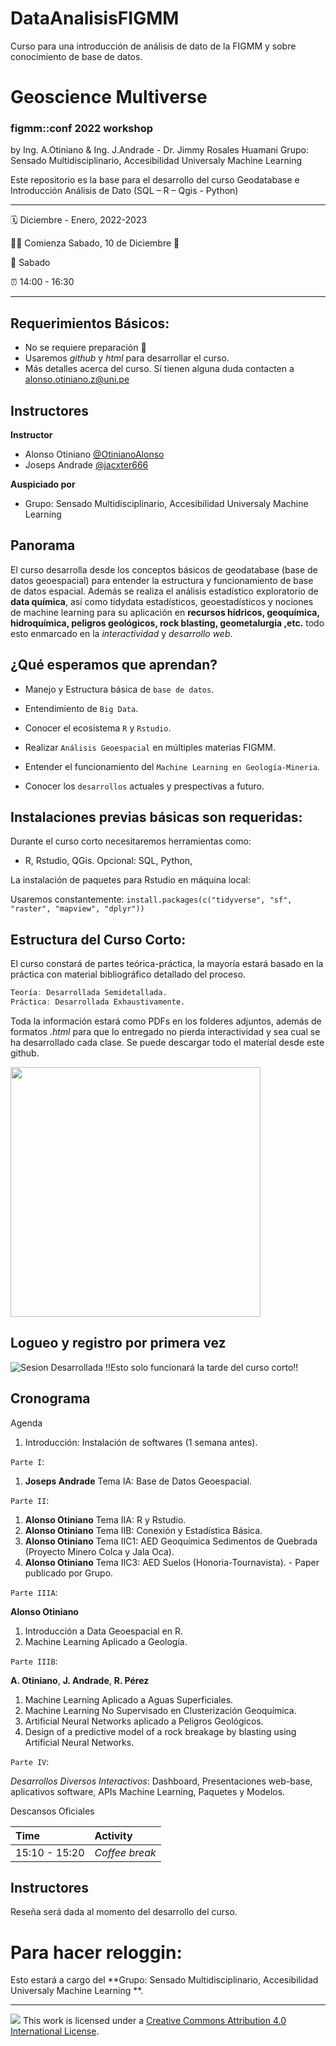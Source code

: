 # DataAnalisisFIGMM
Curso para una introducción de análisis de dato de la FIGMM y sobre conocimiento de base de datos.

Geoscience Multiverse
================

### figmm::conf 2022 workshop

by  Ing. A.Otiniano & Ing. J.Andrade - Dr. Jimmy Rosales Huamani
Grupo: Sensado Multidisciplinario, Accesibilidad Universaly Machine Learning

Este repositorio es la base para el desarrollo del curso Geodatabase e Introducción Análisis de Dato (SQL – R – Qgis - Python)

-----

:spiral_calendar: Diciembre - Enero, 2022-2023 

:running_man: Comienza Sabado, 10 de Diciembre :jack_o_lantern:

:green_book: Sabado

:alarm_clock:     14:00 - 16:30  

-----

## Requerimientos Básicos:

* No se requiere preparación :clap:
* Usaremos *github* y *html* para desarrollar el curso.
* Más detalles acerca del curso. Sí tienen alguna duda contacten a <alonso.otiniano.z@uni.pe>


## Instructores

**Instructor**

* Alonso Otiniano [@OtinianoAlonso](https://twitter.com/OtinianoAlonso)
* Joseps Andrade [@jacxter666 ](https://twitter.com/jacxter666)

**Auspiciado por**

* Grupo: Sensado Multidisciplinario, Accesibilidad Universaly Machine Learning


## Panorama

El curso desarrolla desde los conceptos básicos de geodatabase (base de datos geoespacial) para entender la estructura y funcionamiento de base de datos espacial. Además se realiza el análisis estadístico exploratorio de **data química**, así como tidydata estadísticos, geoestadísticos y nociones de machine learning para su aplicación en **recursos hídricos, geoquímica, hidroquímica, peligros geológicos, rock blasting, geometalurgia ,etc.** todo esto enmarcado en la *interactividad* y *desarrollo web*.

## ¿Qué esperamos que aprendan?

* Manejo y Estructura básica de `base de datos`.

* Entendimiento de `Big Data`.

* Conocer el ecosistema `R` y `Rstudio`.

* Realizar `Análisis Geoespacial` en múltiples materias FIGMM.

* Entender el funcionamiento del `Machine Learning en Geología-Mineria`.

* Conocer los `desarrollos` actuales y prespectivas a futuro.

## Instalaciones previas básicas son requeridas:

Durante el curso corto necesitaremos herramientas como:

* R, Rstudio, QGis. Opcional: SQL, Python, 

La instalación de paquetes para Rstudio en máquina local:

Usaremos constantemente: `install.packages(c("tidyverse", "sf", "raster", "mapview", "dplyr"))`

## Estructura del Curso Corto:

El curso constará de partes teórica-práctica, la mayoría estará basado en la práctica con material bibliográfico detallado del proceso.

```r
Teoría: Desarrollada Semidetallada.
Práctica: Desarrollada Exhaustivamente.
```
Toda la información estará como PDFs en los folderes adjuntos, además de formatos *.html* para que lo entregado no pierda interactividad y sea cual se ha desarrollado cada clase. Se puede descargar todo el material desde este github.

<img src="http://red.unal.edu.co/cursos/dnia/un2020-02/moduloN_03.svg" width="400px"/>

## Logueo y registro por primera vez

![Sesion Desarrollada](http://www.figmm.uni.edu.pe) !!Esto solo funcionará la tarde del curso corto!!

## Cronograma

Agenda

1. Introducción: Instalación de softwares (1 semana antes).

`Parte I`:

1. **Joseps Andrade** Tema IA: Base de Datos Geoespacial.

`Parte II`:

1. **Alonso Otiniano** Tema IIA: R y Rstudio.
2. **Alonso Otiniano** Tema IIB: Conexión y Estadística Básica.
3. **Alonso Otiniano** Tema IIC1: AED Geoquímica Sedimentos de Quebrada (Proyecto Minero Colca y Jala Oca).
5. **Alonso Otiniano** Tema IIC3: AED Suelos (Honoria-Tournavista). - Paper publicado por Grupo.

`Parte IIIA`:

**Alonso Otiniano**

1. Introducción a Data Geoespacial en R.
2. Machine Learning Aplicado a Geología.

`Parte IIIB`:

**A. Otiniano**, **J. Andrade**, **R. Pérez**

1. Machine Learning Aplicado a Aguas Superficiales.
2. Machine Learning No Supervisado en Clusterización Geoquímica.
3. Artificial Neural Networks aplicado a Peligros Geológicos.
4. Design of a predictive model of a rock breakage by blasting using Artificial Neural Networks.

`Parte IV`:

*Desarrollos Diversos Interactivos*: Dashboard, Presentaciones web-base, aplicativos software, APIs Machine Learning, Paquetes y Modelos.


Descansos Oficiales

| Time          | Activity         |
| :------------ | :--------------- |
| 15:10 - 15:20 | *Coffee break*   |


## Instructores

Reseña será dada al momento del desarrollo del curso. 


# Para hacer reloggin:

Esto estará a cargo del **Grupo: Sensado Multidisciplinario, Accesibilidad Universaly Machine Learning **.

-----

![](https://i.creativecommons.org/l/by/4.0/88x31.png) This work is
licensed under a [Creative Commons Attribution 4.0 International
License](https://creativecommons.org/licenses/by/4.0/).
